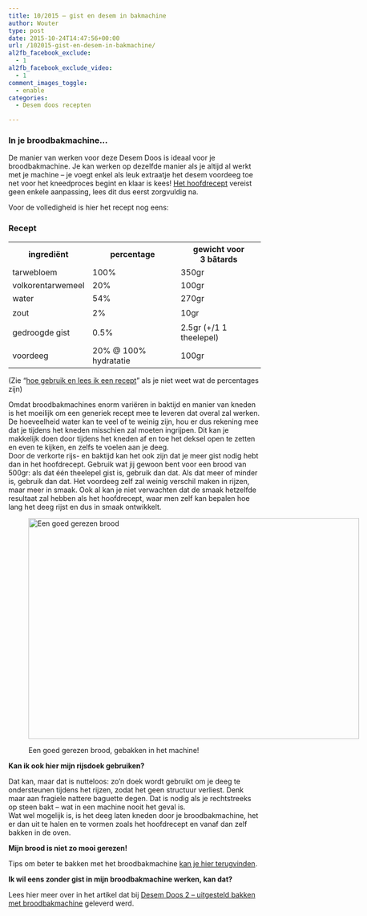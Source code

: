 ```yaml
---
title: 10/2015 – gist en desem in bakmachine
author: Wouter
type: post
date: 2015-10-24T14:47:56+00:00
url: /102015-gist-en-desem-in-bakmachine/
al2fb_facebook_exclude:
  - 1
al2fb_facebook_exclude_video:
  - 1
comment_images_toggle:
  - enable
categories:
  - Desem doos recepten

---
```

### In je broodbakmachine&#8230;

De manier van werken voor deze Desem Doos is ideaal voor je broodbakmachine. Je kan werken op dezelfde manier als je altijd al werkt met je machine &#8211; je voegt enkel als leuk extraatje het desem voordeeg toe net voor het kneedproces begint en klaar is kees! [Het hoofdrecept][1] vereist geen enkele aanpassing, lees dit dus eerst zorgvuldig na.
  
Voor de volledigheid is hier het recept nog eens:

### Recept

<div class="table-responsive">
<table  style="width:100%; "  class="easy-table easy-table-default tablesorter  table table-striped" border="0">
<tr>
<th class=' ' >
ingrediënt
</th>

<th class=' ' >
percentage
</th>

<th class=' ' >
gewicht voor 3 bâtards
</th>
</tr>

<tr>
<td >
tarwebloem
</td>

<td >
100%
</td>

<td >
350gr
</td>
</tr>

<tr>
<td >
volkorentarwemeel
</td>

<td >
20%
</td>

<td >
100gr
</td>
</tr>

<tr>
<td >
water
</td>

<td >
54%
</td>

<td >
270gr
</td>
</tr>

<tr>
<td >
<span style="line-height: 1.6471;">zout</td> 

<td >
2%
</td>

<td >
10gr
</td></tr> 

<tr>
<td >
gedroogde gist
</td>

<td >
0.5%
</td>

<td >
2.5gr (+/1 1 theelepel)
</td>
</tr>

<tr>
<td >
</span><span style="line-height: 1.6471;">voordeeg</td> 

<td >
  20% @ 100% hydratatie
</td>

<td >
  100gr</span><span style="line-height: 1.6471;"></td> </tr> </tbody></table></div></span></p> 
  
  <p>
    (Zie &#8220;<a title="Hoe gebruik en lees ik een recept?" href="https://redzuurdesem.be/hoe-gebruik-en-lees-ik-een-recept/">hoe gebruik en lees ik een recept</a>&#8221; als je niet weet wat de percentages zijn)
  </p>
  
  <p>
    Omdat broodbakmachines enorm variëren in baktijd en manier van kneden is het moeilijk om een generiek recept mee te leveren dat overal zal werken. De hoeveelheid water kan te veel of te weinig zijn, hou er dus rekening mee dat je tijdens het kneden misschien zal moeten ingrijpen. Dit kan je makkelijk doen door tijdens het kneden af en toe het deksel open te zetten en even te kijken, en zelfs te voelen aan je deeg.<br /> Door de verkorte rijs- en baktijd kan het ook zijn dat je meer gist nodig hebt dan in het hoofdrecept. Gebruik wat jij gewoon bent voor een brood van 500gr: als dat één theelepel gist is, gebruik dan dat. Als dat meer of minder is, gebruik dan dat. Het voordeeg zelf zal weinig verschil maken in rijzen, maar meer in smaak. Ook al kan je niet verwachten dat de smaak hetzelfde resultaat zal hebben als het hoofdrecept, waar men zelf kan bepalen hoe lang het deeg rijst en dus in smaak ontwikkelt.
  </p><figure id="attachment_865" style="width: 660px" class="wp-caption aligncenter">
  
  <a href="https://redzuurdesem.be/wp-content/uploads/2015/04/MG_0769.jpg"><img class="size-large wp-image-865" src="https://redzuurdesem.be/wp-content/uploads/2015/04/MG_0769-1024x683.jpg" alt="Een goed gerezen brood" width="660" height="440" srcset="https://redzuurdesem.be/wp-content/uploads/2015/04/MG_0769-1024x683.jpg 1024w, https://redzuurdesem.be/wp-content/uploads/2015/04/MG_0769-300x200.jpg 300w, https://redzuurdesem.be/wp-content/uploads/2015/04/MG_0769.jpg 1200w" sizes="(max-width: 660px) 100vw, 660px" /></a><figcaption class="wp-caption-text">Een goed gerezen brood, gebakken in het machine!</figcaption></figure> 
  
  <p>
    <strong>Kan ik ook hier mijn rijsdoek gebruiken?</strong>
  </p>
  
  <p>
    Dat kan, maar dat is nutteloos: zo&#8217;n doek wordt gebruikt om je deeg te ondersteunen tijdens het rijzen, zodat het geen structuur verliest. Denk maar aan fragiele nattere baguette degen. Dat is nodig als je rechtstreeks op steen bakt &#8211; wat in een machine nooit het geval is.<br /> Wat wel mogelijk is, is het deeg laten kneden door je broodbakmachine, het er dan uit te halen en te vormen zoals het hoofdrecept en vanaf dan zelf bakken in de oven.
  </p>
  
  <p>
    <strong>Mijn brood is niet zo mooi gerezen! </strong>
  </p>
  
  <p>
    Tips om beter te bakken met het broodbakmachine <a title="Zuurdesem en broodbakmachines: doenbaar?" href="https://redzuurdesem.be/zuurdesem-en-broodbakmachines-doenbaar/">kan je hier terugvinden</a>.
  </p>
  
  <p>
    <strong>Ik wil eens zonder gist in mijn broodbakmachine werken, kan dat?</strong>
  </p>
  
  <p>
    Lees hier meer over in het artikel dat bij <a href="https://redzuurdesem.be/42015-uitgesteld-bakken-met-het-broodbakmachine/">Desem Doos 2 &#8211; uitgesteld bakken met broodbakmachine</a> geleverd werd.
  </p>

 [1]: https://redzuurdesem.be/102015-hybride-degen/